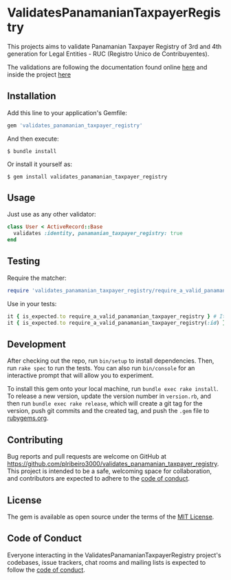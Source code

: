 # ValidatesPanamanianTaxpayerRegistry

This projects aims to validate Panamanian Taxpayer Registry of 3rd and 4th generation for Legal Entities - RUC (Registro Unico de Contribuyentes).

The validations are following the documentation found online [here](https://www.oecd.org/tax/automatic-exchange/crs-implementation-and-assistance/tax-identification-numbers/Panama-TIN.pdf) and inside the project [here](https://github.com/plribeiro3000/validates_panamanian_taxpayer_registry/blob/master/docs/Panama-TIN.pdf)

## Installation

Add this line to your application's Gemfile:

```ruby
gem 'validates_panamanian_taxpayer_registry'
```

And then execute:

    $ bundle install

Or install it yourself as:

    $ gem install validates_panamanian_taxpayer_registry

## Usage

Just use as any other validator:

```ruby
class User < ActiveRecord::Base
  validates :identity, panamanian_taxpayer_registry: true
end
```

## Testing

Require the matcher:

```ruby
require 'validates_panamanian_taxpayer_registry/require_a_valid_panamanian_taxpayer_registry_matcher'
```

Use in your tests:

```ruby
it { is_expected.to require_a_valid_panamanian_taxpayer_registry } # It will test the attribute :taxpayer_registry by default
it { is_expected.to require_a_valid_panamanian_taxpayer_registry(:id) } # It will test the attribute :id
```

## Development

After checking out the repo, run `bin/setup` to install dependencies. Then, run `rake spec` to run the tests. You can also run `bin/console` for an interactive prompt that will allow you to experiment.

To install this gem onto your local machine, run `bundle exec rake install`. To release a new version, update the version number in `version.rb`, and then run `bundle exec rake release`, which will create a git tag for the version, push git commits and the created tag, and push the `.gem` file to [rubygems.org](https://rubygems.org).

## Contributing

Bug reports and pull requests are welcome on GitHub at https://github.com/plribeiro3000/validates_panamanian_taxpayer_registry. This project is intended to be a safe, welcoming space for collaboration, and contributors are expected to adhere to the [code of conduct](https://github.com/plribeiro3000/validates_panamanian_taxpayer_registry/blob/master/CODE_OF_CONDUCT.md).

## License

The gem is available as open source under the terms of the [MIT License](https://opensource.org/licenses/MIT).

## Code of Conduct

Everyone interacting in the ValidatesPanamanianTaxpayerRegistry project's codebases, issue trackers, chat rooms and mailing lists is expected to follow the [code of conduct](https://github.com/plribeiro3000/validates_panamanian_taxpayer_registry/blob/master/CODE_OF_CONDUCT.md).
